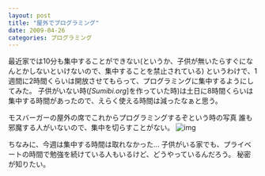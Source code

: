 ```yaml
---
layout: post
title: "屋外でプログラミング"
date: 2009-04-26
categories: プログラミング
---
```

最近家では10分も集中することができない(というか、子供が無いたらすぐになんとかしないといけないので、集中することを禁止されている)
というわけで、1週間に2時間くらいは開放させてもらって、プログラミングに集中するようにしてみた。
子供がいない時(*[Sumibi.org*]を作っていた時)は土日に8時間くらいは集中する時間があったので、えらく使える時間は減ったなぁと思う。

 モスバーガーの屋外の席でこれからプログラミングするぞという時の写真
 誰も邪魔する人がいないので、集中を切らすことがない。
 ![img](http://farm4.static.flickr.com/3583/3476297206_071532ea66_m.jpg)

ちなみに、今週は集中する時間は取れなかった...
子供がいる家でも、プライベートの時間で勉強を続けている人もいるけど、どうやっているんだろう。
秘密が知りたい。

